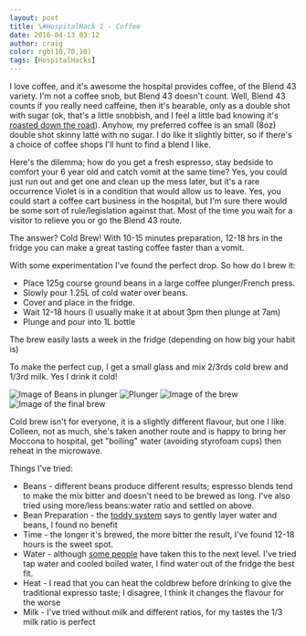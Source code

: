 ```yaml
---
layout: post
title: \#HospitalHack 1 - Coffee
date: 2016-04-13 03:12
author: craig
color: rgb(10,70,10)
tags: [HospitalHacks]
---
```

I love coffee, and it's awesome the hospital provides coffee, of the Blend 43 variety. I'm not a coffee snob, but Blend 43 doesn't count. Well, Blend 43 counts if you really need caffeine, then it's bearable, only as a double shot with sugar (ok, that's a little snobbish, and I feel a little bad knowing it's <a href="https://www.youtube.com/watch?v=v-FfrAvHyLk">roasted down the road</a>). Anyhow, my preferred coffee is an small (8oz) double shot skinny latté with no sugar. I do like it slightly bitter, so if there's a choice of coffee shops I'll hunt to find a blend I like.

Here's the dilemma; how do you get a fresh espresso, stay bedside to comfort your 6 year old and catch vomit at the same time? Yes, you could just run out and get one and clean up the mess later, but it's a rare occurrence Violet is in a condition that would allow us to leave. Yes, you could start a coffee cart business in the hospital, but I'm sure there would be some sort of rule/legislation against that. Most of the time you wait for a visitor to relieve you or go the Blend 43 route.

The answer? Cold Brew! With 10-15 minutes preparation, 12-18 hrs in the fridge you can make a great tasting coffee faster than a vomit.

With some experimentation I've found the perfect drop. So how do I brew it:
<ul>
	<li>Place 125g course ground beans in a large coffee plunger/French press.</li>
	<li>Slowly pour 1.25L of cold water over beans.</li>
	<li>Cover and place in the fridge.</li>
	<li>Wait 12-18 hours (I usually make it at about 3pm then plunge at 7am)</li>
	<li>Plunge and pour into 1L bottle</li>
</ul>
The brew easily lasts a week in the fridge (depending on how big your habit is)

To make the perfect cup, I get a small glass and mix 2/3rds cold brew and 1/3rd milk. Yes I drink it cold!

![Image of Beans in plunger](/assets/img/posts/beans.jpg "Beans in plunger") ![Plunger](/assets/img/posts/readytoplunge.jpg "Ready to plunge") ![Image of the brew](/assets/img/posts/thebrew.jpg "The Brew") ![Image of the final brew](/assets/img/posts/thefinalbrew.jpg "The Final Brew")

Cold brew isn't for everyone, it is a slightly different flavour, but one I like. Colleen, not as much, she's taken another route and is happy to bring her Moccona to hospital, get "boiling" water (avoiding styrofoam cups) then reheat in the microwave.

Things I've tried:
<ul>
	<li>Beans - different beans produce different results; espresso blends tend to make the mix bitter and doesn't need to be brewed as long. I've also tried using more/less beans:water ratio and settled on above.</li>
	<li>Bean Preparation - the <a href="https://toddycafe.com/cold-brew/instruction-manual">toddy system</a> says to gently layer water and beans, I found no benefit</li>
	<li>Time - the longer it's brewed, the more bitter the result, I've found 12-18 hours is the sweet spot.</li>
	<li>Water - although <a href="http://www.fivesenses.com.au/blog/2014/08/07/experimenting-with-the-effect-of-water-quality-on-coffee">some people</a> have taken this to the next level. I've tried tap water and cooled boiled water, I find water out of the fridge the best fit.</li>
	<li>Heat - I read that you can heat the coldbrew before drinking to give the traditional expresso taste; I disagree, I think it changes the flavour for the worse</li>
	<li>Milk - I've tried without milk and different ratios, for my tastes the 1/3 milk ratio is perfect</li>
</ul>
